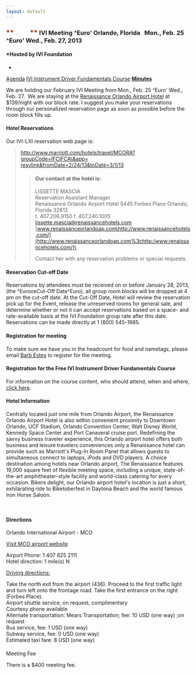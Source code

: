 ```yaml
---
layout: default
---
```

<div id="rightCol0">

<div data-align="center">

### <span style="font-size:14.0pt;color:#993300"> **          ** </span>IVI Meeting ^Euro' Orlando, Florida   Mon., Feb. 25 ^Euro' Wed., Feb. 27, 2013

</div>

<div data-align="center">

#### *Hosted by IVI Foundation  
  
*

</div>

[Agenda](Feb%202013%20Agenda.pdf) [IVI Instrument Driver Fundamentals
Course](../../docs/IVI%20Instrument%20Driver%20Course/IVI%20Instrument%20Driver%20Fundamentals%20Course.pdf)
[**Minutes**](2013FebMeetingSummary%20Final.pdf)

We are holding our February IVI Meeting from Mon., Feb. 25 ^Euro' Wed.,
Feb. 27.  We are staying at the [Renaissance Orlando Airport
Hotel](http://www.marriott.com/hotels/travel/mcora-renaissance-orlando-airport-hotel/ "Renaissance Orlando Airport Hotel")
at $139/night with our block rate. I suggest you make your reservations
through our personalized reservation page as soon as possible before the
room block fills up. 

#### Hotel Reservations

Our IVI-LXI reservation web page is:

> [http://www.marriott.com/hotels/travel/MCORA?groupCode=IFCIFCA\&app=  
> resvlink\&fromDate=2/24/13\&toDate=3/1/13](http://www.marriott.com/hotels/travel/MCORA?groupCode=IFCIFCA&app=resvlink&fromDate=2/24/13&toDate=3/1/13)
> 
> > #### Our contact at the hotel is:
> > 
> > LISSETTE MASCIA  
> > Reservation Assistant Manager  
> > Renaissance Orlando Airport Hotel 5445 Forbes Place Orlando, Florida
> > 32812  
> > t. 407.206.9150 f. 407.240.1005  
> > <lissette.mascia@renaissancehotels.com>  
> > [www.renaissanceorlandoap.com\<http://www.renaissancehotels.com/](http://www.renaissanceorlandoap.com%3chttp:/www.renaissancehotels.com/)\>
> > 
> > Contact her with any reservation problems or special requests.

#### Reservation Cut-off Date

Reservations by attendees must be received on or before January 28,
2013, (the ^EurooeCut-Off Date^Euro), all group room blocks will be
dropped at 4 pm on the cut-off date. At the Cut-Off Date, Hotel will
review the reservation pick up for the Event, release the unreserved
rooms for general sale, and determine whether or not it can accept
reservations based on a space- and rate-available basis at the IVI
Foundation group rate after this date.  Reservations can be made
directly at 1 (800) 545-1985.

#### Registration for meeting

To make sure we have you in the headcount for food and nametags, please
email [Barb Estes](mailto:admin@ivifoundation.org) to register for the
meeting. 

#### Registration for the Free IVI Instrument Driver Fundamentals Course

For information on the course content, who should attend, when and
where, [click
here](../../docs/IVI%20Instrument%20Driver%20Course/IVI%20Instrument%20Driver%20Fundamentals%20Course.pdf).  

#### Hotel Information

Centrally located just one mile from Orlando Airport, the Renaissance
Orlando Airport Hotel is also within convenient proximity to Downtown
Orlando, UCF Stadium, Orlando Convention Center, Walt Disney World,
Kennedy Space Center and Port Canaveral cruise port. Redefining the
savvy business traveler experience, this Orlando airport hotel offers
both business and leisure travelers conveniences only a Renaissance
hotel can provide such as Marriott's Plug-In Room Panel that allows
guests to simultaneous connect to laptops, iPods and DVD players. A
choice destination among hotels near Orlando airport, The Renaissance
features 19,000 square feet of flexible meeting space, including a
unique, state-of-the-art amphitheater-style facility and world-class
catering for every occasion. Bikers delight, our Orlando airport hotel's
location is just a short, exhilarating ride to Biketoberfest in Daytona
Beach and the world famous Iron Horse Saloon.

 

#### Directions

Orlando International Airport - MCO

[Visit MCO airport website
<span class="underline"></span>](http://www.orlandoairports.net/main.htm "Visit MCO airport website")

Airport Phone: 1 407 825 2111  
Hotel direction: 1 mile(s) N

[Driving
directions:](http://www.marriott.com/hotels/maps/travel/mcora-renaissance-orlando-airport-hotel/)

Take the north exit from the airport (436). Proceed to the first traffic
light and turn left onto the frontage road. Take the first entrance on
the right (Forbes Place).  
Airport shuttle service, on request, complimentary  
Courtesy phone available  
Alternate transportation: Mears Transportation; fee: 10 USD (one way)
;on request  
Bus service, fee: 1 USD (one way)  
Subway service, fee: 0 USD (one way)  
Estimated taxi fare: 8 USD (one way)

  

####   
Meeting Fee

There is a $400 meeting fee.

 

##  

 

  

 

 

 

  
  

 

 

</div>
